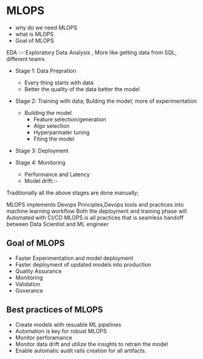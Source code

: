 # MLOPS
- why do we need  MLOPS
-  what is MLOPS
- Goal of MLOPS

EDA ::- Exploratory Data Analysis , More like getting data from SQL, different teams

 - Stage 1: Data Prepration
   - Every thing starts with data
   - Better the quality of the data better the model
     
   
 - Stage 2: Training with data; Bulding the model; more of experimentation 
     - Building the model
         - Feature selection/generation
         - Algo selection
         - Hyperparmater tuning
         - Fiting the model
           
 - Stage 3: Deployment
   
 - Stage 4: Monitoring
     - Performance and Latency
     - Model drift::- 

Traditionally all the above stages are done manually;

MLOPS implements Devops Principles,Devops tools and practices into machine learning workflow
Both the deployment and training phase will Automated with CI/CD
MLOPS is all  practices that is seamless handoff between Data Scientist and ML engineer


## Goal of MLOPS
- Faster Experimentation and model deployment
- Faster deployment of updated models into production
- Quality Assurance
- Monitoring
- Validation
- Goverance 

## Best practices of MLOPS
- Create models with resuable ML pipelines
- Automation is key for robust MLOPS
- Monitor perforamance
- Monitor data drift and utilize the insights to retrain the model
- Enable automatic audit rails creation for all artifacts.




